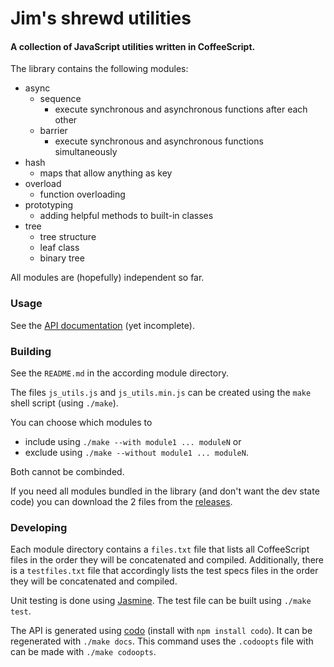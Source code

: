 # Jim's shrewd utilities

#### A collection of JavaScript utilities written in CoffeeScript.


The library contains the following modules:

- async
	- sequence
		- execute synchronous and asynchronous functions after each other
	- barrier
		- execute synchronous and asynchronous functions simultaneously
- hash
	- maps that allow anything as key
- overload
	- function overloading
- prototyping
	- adding helpful methods to built-in classes
- tree
	- tree structure
	- leaf class
	- binary tree

All modules are (hopefully) independent so far.


### Usage

See the [API documentation](http://jneuendorf.github.io/js_utils/) (yet incomplete).


### Building

See the `README.md` in the according module directory.

The files `js_utils.js` and `js_utils.min.js` can be created using the `make` shell script (using `./make`).

You can choose which modules to

- include using `./make --with module1 ... moduleN` or
- exclude using `./make --without module1 ... moduleN`.

Both cannot be combinded.

If you need all modules bundled in the library (and don't want the dev state code) you can download the 2 files from the [releases](https://github.com/jneuendorf/js_utils/releases).


### Developing

Each module directory contains a `files.txt` file that lists all CoffeeScript files in the order they will be concatenated and compiled.
Additionally, there is a `testfiles.txt` file that accordingly lists the test specs files in the order they will be concatenated and compiled.

Unit testing is done using [Jasmine](https://jasmine.github.io/).
The test file can be built using `./make test`.

The API is generated using [codo](https://github.com/coffeedoc/codo) (install with `npm install codo`).
It can be regenerated with `./make docs`.
This command uses the `.codoopts` file with can be made with `./make codoopts`.
